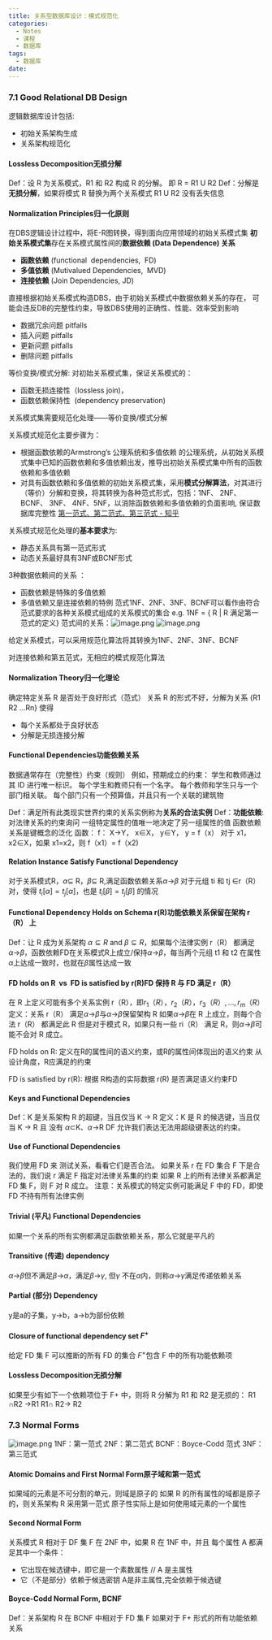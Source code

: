 ```yaml
---
title: 关系型数据库设计：模式规范化
categories:
  - Notes
  - 课程
  - 数据库
tags:
  - 数据库
date:
---
```

### 7.1 Good Relational DB Design
逻辑数据库设计包括:
- 初始关系架构生成
- 关系架构规范化

#### Lossless Decomposition无损分解
Def：设 R 为关系模式，R1 和 R2 构成 R 的分解。 即 R = R1 U R2 
Def：分解是**无损分解**，如果将模式 R 替换为两个关系模式 R1 U R2 没有丢失信息

#### Normalization Principles归一化原则
在DBS逻辑设计过程中，将E-R图转换，得到面向应用领域的初始关系模式集
**初始关系模式集**存在关系模式属性间的**数据依赖 (Data Dependence) 关系**
- **函数依赖** (functional  dependencies,  FD)
- **多值依赖** (Mutivalued Dependencies,  MVD)
- **连接依赖** (Join Dependencies, JD)

直接根据初始关系模式构造DBS，由于初始关系模式中数据依赖关系的存在，  可能会违反DB的完整性约束，导致DBS使用的正确性、性能、效率受到影响
- 数据冗余问题 pitfalls
- 插入问题 pitfalls
- 更新问题 pitfalls
- 删除问题 pitfalls

等价变换/模式分解: 对初始关系模式集，保证关系模式的：
- 函数无损连接性（lossless join)，
- 函数依赖保持性  (dependency preservation)

关系模式集需要规范化处理——等价变换/模式分解

关系模式规范化主要步骤为：
- 根据函数依赖的Armstrong’s 公理系统和多值依赖 的公理系统，从初始关系模式集中已知的函数依赖和多值依赖出发，推导出初始关系模式集中所有的函数依赖和多值依赖
- 对具有函数依赖和多值依赖的初始关系模式集，采用**模式分解算法**，对其进行（等价）分解和变换，将其转换为各种范式形式，包括：1NF、 2NF、 BCNF、 3NF、 4NF、5NF，以消除函数依赖和多值依赖的负面影响, 保证数据库完整性
[第一范式、第二范式、第三范式 - 知乎](https://zhuanlan.zhihu.com/p/554101160#:~:text=%E8%8C%83%E5%BC%8F%EF%BC%88Paradigm%EF%BC%89%E6%98%AF%E7%AC%A6%E5%90%88%E6%9F%90%E4%B8%80%E7%A7%8D%E7%BA%A7%E5%88%AB%E7%9A%84%E5%85%B3%E7%B3%BB%E6%A8%A1%E5%BC%8F%E7%9A%84%E9%9B%86%E5%90%88%E3%80%82%20%E5%85%B3%E7%B3%BB%E6%95%B0%E6%8D%AE%E5%BA%93%E4%B8%AD%E7%9A%84%E5%85%B3%E7%B3%BB%E5%BF%85%E9%A1%BB%E6%BB%A1%E8%B6%B3%E4%B8%80%E5%AE%9A%E7%9A%84%E8%A6%81%E6%B1%82%EF%BC%8C%E6%BB%A1%E8%B6%B3%E4%B8%8D%E5%90%8C%E7%A8%8B%E5%BA%A6%E8%A6%81%E6%B1%82%E7%9A%84%E4%B8%BA%E4%B8%8D%E5%90%8C%E8%8C%83%E5%BC%8F%E3%80%82,%E7%9B%AE%E5%89%8D%E5%85%B3%E7%B3%BB%E6%95%B0%E6%8D%AE%E5%BA%93%E6%9C%89%E5%85%AD%E7%A7%8D%E8%8C%83%E5%BC%8F%EF%BC%9A%E7%AC%AC%E4%B8%80%E8%8C%83%E5%BC%8F%EF%BC%881NF%EF%BC%89%E3%80%81%E7%AC%AC%E4%BA%8C%E8%8C%83%E5%BC%8F%EF%BC%882NF%EF%BC%89%E3%80%81%E7%AC%AC%E4%B8%89%E8%8C%83%E5%BC%8F%EF%BC%883NF%EF%BC%89%E3%80%81Boyce-Codd%E8%8C%83%E5%BC%8F%EF%BC%88BCNF%EF%BC%89%E3%80%81%E7%AC%AC%E5%9B%9B%E8%8C%83%E5%BC%8F%EF%BC%884NF%EF%BC%89%E5%92%8C%E7%AC%AC%E4%BA%94%E8%8C%83%E5%BC%8F%EF%BC%885NF%EF%BC%89%E3%80%82%20%E6%BB%A1%E8%B6%B3%E6%9C%80%E4%BD%8E%E8%A6%81%E6%B1%82%E7%9A%84%E8%8C%83%E5%BC%8F%E6%98%AF%E7%AC%AC%E4%B8%80%E8%8C%83%E5%BC%8F%EF%BC%881NF%EF%BC%89%E3%80%82%20%E5%9C%A8%E7%AC%AC%E4%B8%80%E8%8C%83%E5%BC%8F%E7%9A%84%E5%9F%BA%E7%A1%80%E4%B8%8A%E8%BF%9B%E4%B8%80%E6%AD%A5%E6%BB%A1%E8%B6%B3%E6%9B%B4%E5%A4%9A%E8%A6%81%E6%B1%82%E7%9A%84%E7%A7%B0%E4%B8%BA%E7%AC%AC%E4%BA%8C%E8%8C%83%E5%BC%8F%EF%BC%882NF%EF%BC%89%EF%BC%8C%E5%85%B6%E4%BD%99%E8%8C%83%E5%BC%8F%E4%BB%A5%E6%AC%A1%E7%B1%BB%E6%8E%A8%E3%80%82)

关系模式规范化处理的**基本要求**为: 
- 静态关系具有第一范式形式 
- 动态关系最好具有3NF或BCNF形式 

3种数据依赖间的关系 ：
- 函数依赖是特殊的多值依赖 
- 多值依赖又是连接依赖的特例 
范式1NF、2NF、3NF、BCNF可以看作由符合范式要求的各种关系模式组成的关系模式的集合 
e.g. 1NF = { R | R 满足第一范式的定义} 
范式间的关系：![image.png](https://cdn.jsdelivr.net/gh/zhengyangWang1/image@main/img/20231115120558.png)
![image.png](https://cdn.jsdelivr.net/gh/zhengyangWang1/image@main/img/20231115120646.png)

给定关系模式，可以采用规范化算法将其转换为1NF、2NF、3NF、BCNF

对连接依赖和第五范式，无相应的模式规范化算法

#### Normalization Theory归一化理论
确定特定关系 R 是否处于良好形式（范式） 
关系 R 的形式不好，分解为关系 {R1 R2 ...Rn} 使得 
- 每个关系都处于良好状态 
- 分解是无损连接分解

#### Functional Dependencies功能依赖关系
数据通常存在（完整性）约束（规则）
例如，预期成立的约束： 
学生和教师通过其 ID 进行唯一标识。 
每个学生和教师只有一个名字。 
每个教师和学生只与一个部门相关联。 
每个部门只有一个预算值，并且只有一个关联的建筑物

Def：满足所有此类现实世界约束的关系实例称为**关系的合法实例** 
Def：**功能依赖**:
对法律关系的约束询问 一组特定属性的值唯一地决定了另一组属性的值 
函数依赖关系是键概念的泛化
函数： f： X→Y， x∈X， y∈Y， y = f（x） 
对于 x1，x2∈X，如果 x1=x2，则 f（x1）= f（x2)

#### Relation Instance Satisfy Functional Dependency
对于关系模式R，$\alpha$⊆ R，$\beta$⊆ R,满足函数依赖关系$\alpha$→$\beta$
对于元组 ti 和 tj ∈r（R） 对，使得 $t_i[\alpha]= t_j [\alpha ]$，也是 $t_i[\beta]= t_j [\beta]$ 的情况

#### Functional Dependency Holds on Schema r(R)功能依赖关系保留在架构 r（R） 上
Def：让 R 成为关系架构 $\alpha \subseteq R$ and $\beta \subseteq R$，如果每个法律实例 r（R） 都满足$\alpha$→$\beta$，函数依赖FD在关系模式R上成立/保持$\alpha$→$\beta$，每当两个元组 t1 和 t2 在属性$\alpha$上达成一致时，也就在$\beta$属性达成一致

#### FD holds on R  vs  FD is satisfied by r(R)FD 保持 R 与 FD 满足 r（R）
在 R 上定义可能有多个关系实例 r（R），即$r_1（R） ， r_2（R） ， r_3（R） ,..., r_m（R）$
定义：关系 r（R） 满足$\alpha$→$\beta$与$\alpha$→$\beta$保留架构 R 
如果$\alpha$→$\beta$在 R 上成立，则每个合法 r（R） 都满足此 R 
但是对于模式 R，如果只有一些 ri（R） 满足 R，则$\alpha$→$\beta$可能不会对 R 成立。

FD holds on R:
定义在R的属性间的语义约束，或R的属性间体现出的语义约束
从设计角度，R应满足的约束

FD is satisfied by r(R):
根据 R构造的实际数据 r(R) 是否满足语义约束FD


#### Keys and Functional Dependencies
Def：K 是关系架构 R 的超键，当且仅当 K → R 
定义：K 是 R 的候选键，当且仅当 K → R 且 没有 $\alpha \subset$K、$\alpha$→R 
DF 允许我们表达无法用超级键表达的约束。

#### Use of Functional Dependencies
我们使用 FD 来 测试关系，看看它们是否合法。 如果关系 r 在 FD 集合 F 下是合法的，我们说 r 满足 F 
指定对法律关系集的约束 如果 R 上的所有法律关系都满足 FD 集 F，则 F 对 R 成立。
注意：关系模式的特定实例可能满足 F 中的 FD，即使 FD 不持有所有法律实例

#### Trivial (平凡) Functional Dependencies
如果一个关系的所有实例都满足函数依赖关系，那么它就是平凡的

#### Transitive (传递) dependency
$\alpha$→$\beta$但不满足$\beta$→$\alpha$，满足$\beta$→$\gamma$, 但$\gamma$ 不在$\alpha$内，则称$\alpha$→$\gamma$满足传递依赖关系

#### Partial (部分) Dependency
y是a的子集，y→b，a→b为部份依赖

#### Closure of functional dependency set $F^+$
给定 FD 集 F 可以推断的所有 FD 的集合 
$F^+$包含 F 中的所有功能依赖项

#### Lossless Decomposition无损分解
如果至少有如下一个依赖项位于 F+ 中，则将 R 分解为 R1 和 R2 是无损的： 
R1 $\cap$R2 →R1
R1$\cap$ R2→ R2

### 7.3 Normal Forms
![image.png](https://cdn.jsdelivr.net/gh/zhengyangWang1/image@main/img/20231119232132.png)
1NF：第一范式 
2NF：第二范式 
BCNF：Boyce-Codd 范式 
3NF：第三范式

#### Atomic Domains and First Normal Form原子域和第一范式
如果域的元素是不可分割的单元，则域是原子的
如果 R 的所有属性的域都是原子的，则关系架构 R 采用第一范式
原子性实际上是如何使用域元素的一个属性

#### Second Normal Form
关系模式 R 相对于 DF 集 F 在 2NF 中，如果 
R 在 1NF 中，并且 
每个属性 A 都满足其中一个条件：
- 它出现在候选键中，即它是一个素数属性 // A 是主属性 
- 它（不是部分）依赖于候选密钥 A是非主属性,完全依赖于候选键

#### Boyce-Codd Normal Form, BCNF
Def：关系架构 R 在 BCNF 中相对于 FD 集 F 如果对于 F+ 形式的所有功能依赖关系